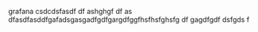 grafana
csdcdsfasdf
df
ashghgf
df
as
dfasdfasddfgafadsgasgadfgdfgargdfggfhsfhsfghsfg
df
gagdfgdf
dsfgds
f
